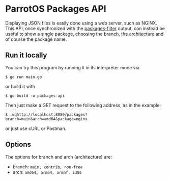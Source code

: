 # ParrotOS Packages API

Displaying JSON files is easily done using a web server, such as NGINX. This API, once synchronized with the [packages-filter](https://github.com/danterolle/packages-filter) output, 
can instead be useful to show a single package, choosing the branch, the architecture and of course the package name.

## Run it locally

You can try this program by running it in its interpreter mode via 

````
$ go run main.go
````

or build it with 

````
$ go build -o packages-api
````

Then just make a GET request to the following address, as in the example: 

````
$ :wqhttp://localhost:8080/packages?branch=main&arch=amd64&package=nginx
````

or just use cURL or Postman.

## Options 

The options for branch and arch (architecture) are:

- branch: `main, contrib, non-free`
- arch: `amd64, arm64, armhf, i386`
